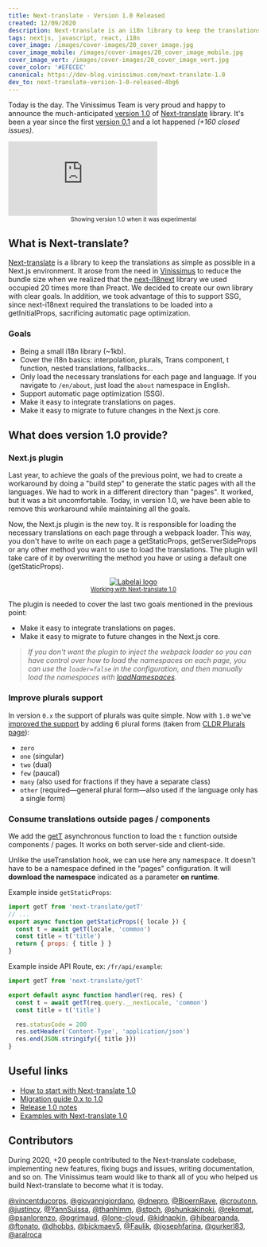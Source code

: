 ```yaml
---
title: Next-translate - Version 1.0 Released
created: 12/09/2020
description: Next-translate is an i18n library to keep the translations as simple as possible in a Next.js environment. Today we announce the release of version 1.0.
tags: nextjs, javascript, react, i18n
cover_image: /images/cover-images/20_cover_image.jpg
cover_image_mobile: /images/cover-images/20_cover_image_mobile.jpg
cover_image_vert: /images/cover-images/20_cover_image_vert.jpg
cover_color: '#EFECEC'
canonical: https://dev-blog.vinissimus.com/next-translate-1.0
dev_to: next-translate-version-1-0-released-4bg6
---
```


Today is the day. The Vinissimus Team is very proud and happy to announce the much-anticipated [version 1.0](https://github.com/vinissimus/next-translate/releases/tag/1.0.0) of [Next-translate](https://github.com/vinissimus/next-translate) library. It's been a year since the first [version 0.1](https://aralroca.com/blog/next-translate-released) and a lot happened _(+160 closed issues)_.

<iframe class="center youtube" src="https://www.youtube.com/embed/QnCIjjYLCfc" frameborder="0" allow="accelerometer; autoplay; encrypted-media; gyroscope; picture-in-picture" allowfullscreen></iframe>
<div align="center"><small>Showing version 1.0 when it was experimental</small></div>

## What is Next-translate?

[Next-translate](https://github.com/vinissimus/next-translate) is a library to keep the translations as simple as possible in a Next.js environment. It arose from the need in [Vinissimus](https://www.vinissimus.com) to reduce the bundle size when we realized that the [next-i18next](https://github.com/isaachinman/next-i18next) library we used occupied 20 times more than Preact. We decided to create our own library with clear goals. In addition, we took advantage of this to support SSG, since next-i18next required the translations to be loaded into a getInitialProps, sacrificing automatic page optimization.

### Goals

- Being a small i18n library (~1kb).
- Cover the i18n basics: interpolation, plurals, Trans component, t function, nested translations, fallbacks...
- Only load the necessary translations for each page and language. If you navigate to `/en/about`, just load the `about` namespace in English.
- Support automatic page optimization (SSG).
- Make it easy to integrate translations on pages.
- Make it easy to migrate to future changes in the Next.js core.

## What does version 1.0 provide?

### Next.js plugin

Last year, to achieve the goals of the previous point, we had to create a workaround by doing a "build step" to generate the static pages with all the languages. We had to work in a different directory than "pages". It worked, but it was a bit uncomfortable. Today, in version 1.0, we have been able to remove this workaround while maintaining all the goals.

Now, the Next.js plugin is the new toy. It is responsible for loading the necessary translations on each page through a webpack loader. This way, you don't have to write on each page a getStaticProps, getServerSideProps or any other method you want to use to load the translations. The plugin will take care of it by overwriting the method you have or using a default one (getStaticProps).

<a href="/images/blog-images/example-next-translate-plugin.png">
  <figure align="center">
    <img class="center" src="/images/blog-images/example-next-translate-plugin.png" alt="Labelai logo" />
    <figcaption><small>Working with Next-translate 1.0</small></figcaption>
  </figure>
</a>

The plugin is needed to cover the last two goals mentioned in the previous point:

- Make it easy to integrate translations on pages.
- Make it easy to migrate to future changes in the Next.js core.

> _If you don't want the plugin to inject the webpack loader so you can have control over how to load the namespaces on each page, you can use the `loader=false` in the configuration, and then manually load the namespaces with [loadNamespaces](https://github.com/vinissimus/next-translate/tree/1.0.0#loadnamespaces)._

### Improve plurals support

In version `0.x` the support of plurals was quite simple. Now with `1.0` we've [improved the support](https://github.com/vinissimus/next-translate/tree/1.0.0#5-plurals) by adding 6 plural forms (taken from [CLDR Plurals page](http://cldr.unicode.org/index/cldr-spec/plural-rules)):

- `zero`
- `one` (singular)
- `two` (dual)
- `few` (paucal)
- `many` (also used for fractions if they have a separate class)
- `other` (required—general plural form—also used if the language only has a single form)

### Consume translations outside pages / components

We add the [getT](https://github.com/vinissimus/next-translate/tree/1.0.0#gett) asynchronous function to load the `t` function outside components / pages. It works on both server-side and client-side.

Unlike the useTranslation hook, we can use here any namespace. It doesn't have to be a namespace defined in the "pages" configuration. It will **download the namespace** indicated as a parameter **on runtime**.

Example inside `getStaticProps`:

```js
import getT from 'next-translate/getT'
// ...
export async function getStaticProps({ locale }) {
  const t = await getT(locale, 'common')
  const title = t('title')
  return { props: { title } }
}
```

Example inside API Route, ex: `/fr/api/example`:

```js
import getT from 'next-translate/getT'

export default async function handler(req, res) {
  const t = await getT(req.query.__nextLocale, 'common')
  const title = t('title')

  res.statusCode = 200
  res.setHeader('Content-Type', 'application/json')
  res.end(JSON.stringify({ title }))
}
```

## Useful links

- [How to start with Next-translate 1.0](https://github.com/vinissimus/next-translate/tree/1.0.0#2-getting-started)
- [Migration guide 0.x to 1.0](https://github.com/vinissimus/next-translate/blob/1.0.0/docs/migration-guide-1.0.0.md)
- [Release 1.0 notes](https://github.com/vinissimus/next-translate/releases/tag/1.0.0)
- [Examples with Next-translate 1.0](https://github.com/vinissimus/next-translate/tree/1.0.0/examples)

## Contributors

During 2020, +20 people contributed to the Next-translate codebase, implementing new features, fixing bugs and issues, writing documentation, and so on. The Vinissimus team would like to thank all of you who helped us build Next-translate to become what it is today.

[@vincentducorps](https://github.com/vincentducorps), [@giovannigiordano](https://github.com/giovannigiordano), [@dnepro](https://github.com/dnepro),
[@BjoernRave](https://github.com/BjoernRave), [@croutonn](https://github.com/croutonn), [@justincy](https://github.com/justincy), [@YannSuissa](https://github.com/YannSuissa), [@thanhlmm](https://github.com/thanhlmm), [@stpch](https://github.com/stpch), [@shunkakinoki](https://github.com/shunkakinoki), [@rekomat](https://github.com/rekomat), [@psanlorenzo](https://github.com/psanlorenzo), [@pgrimaud](https://github.com/pgrimaud), [@lone-cloud](https://github.com/lone-cloud), [@kidnapkin](https://github.com/kidnapkin), [@hibearpanda](https://github.com/hibearpanda), [@ftonato](https://github.com/ftonato), [@dhobbs](https://github.com/dhobbs), [@bickmaev5](https://github.com/bickmaev5), [@Faulik](https://github.com/Faulik), [@josephfarina](https://github.com/josephfarina), [@gurkerl83](https://github.com/gurkerl83), [@aralroca](https://github.com/aralroca)
